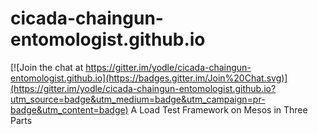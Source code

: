 # cicada-chaingun-entomologist.github.io

[![Join the chat at https://gitter.im/yodle/cicada-chaingun-entomologist.github.io](https://badges.gitter.im/Join%20Chat.svg)](https://gitter.im/yodle/cicada-chaingun-entomologist.github.io?utm_source=badge&utm_medium=badge&utm_campaign=pr-badge&utm_content=badge)
A Load Test Framework on Mesos in Three Parts
